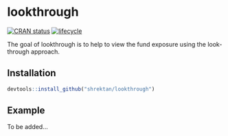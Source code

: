# lookthrough

[![CRAN status](https://www.r-pkg.org/badges/version/lookthrough)](https://cran.r-project.org/package=lookthrough)
[![lifecycle](https://img.shields.io/badge/lifecycle-experimental-orange.svg)](https://www.tidyverse.org/lifecycle/#experimental)

The goal of lookthrough is to help to view the fund exposure using the look-through approach.

## Installation

``` r
devtools::install_github("shrektan/lookthrough")
```

## Example

To be added...


